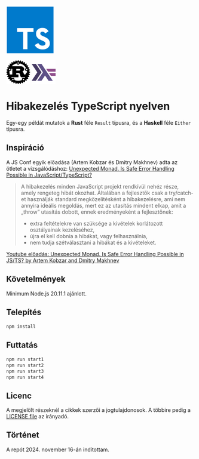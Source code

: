 <img src="doc/typescript-original.svg" width="128"/>

<img src="doc/rust-original.svg" width="64"/> <img src="doc/haskell-original.svg" width="64"/>

# Hibakezelés TypeScript nyelven

Egy-egy példát mutatok a **Rust** féle `Result` típusra, és a **Haskell** féle `Either` típusra.

## Inspiráció

A JS Conf egyik előadása (Artem Kobzar és Dmitry Makhnev) adta az ötletet a vizsgálódáshoz:
[Unexpected Monad. Is Safe Error Handling Possible in JavaScript/TypeScript?](https://jsconfbp.com/speakers/artem-and-dmitry)

> A hibakezelés minden JavaScript projekt rendkívül nehéz része, amely rengeteg hibát okozhat. Általában a fejlesztők csak a try/catch-et használják standard megközelítésként a hibakezelésre, ami nem annyira ideális megoldás, mert ez az utasítás mindent elkap, amit a „throw” utasítás dobott, ennek eredményeként a fejlesztőnek:
> 
> - extra feltételekre van szüksége a kivételek korlátozott osztályainak kezeléséhez,
> - újra el kell dobnia a hibákat, vagy felhasználnia,
> - nem tudja szétválasztani a hibákat és a kivételeket.

[Youtube előadás: Unexpected Monad. Is Safe Error Handling Possible in JS/TS? by Artem Kobzar and Dmitry Makhnev](https://www.youtube.com/watch?v=SLOhXSeNKCM)

## Követelmények

Minimum Node.js 20.11.1 ajánlott.

## Telepítés

```
npm install
```

## Futtatás

```
npm run start1
npm run start2
npm run start3
npm run start4
```

## Licenc

A megjelölt részeknél a cikkek szerzői a jogtulajdonosok.
A többire pedig a [LICENSE file](LICENSE) az irányadó.

## Történet

A repót 2024. november 16-án indítottam.